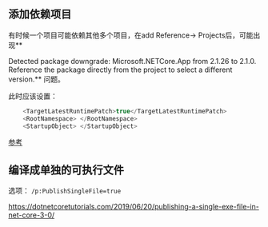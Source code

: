 ## 添加依赖项目

有时候一个项目可能依赖其他多个项目，在add Reference-> Projects后，可能出现**

Detected package downgrade: Microsoft.NETCore.App from 2.1.26 to 2.1.0. Reference the package directly from the project to select a different version.** 问题。

此时应该设置：

```c#
 	<TargetLatestRuntimePatch>true</TargetLatestRuntimePatch>
    <RootNamespace> </RootNamespace>
    <StartupObject> </StartupObject>
```

[参考](https://stackoverflow.com/questions/52065111/detected-package-downgrade-microsoft-netcore-app-from-2-1-3-to-2-1-0)

## 编译成单独的可执行文件

选项： ```/p:PublishSingleFile=true```

https://dotnetcoretutorials.com/2019/06/20/publishing-a-single-exe-file-in-net-core-3-0/